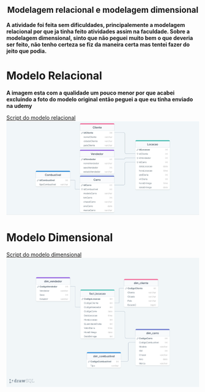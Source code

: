 <div align=center>

## Modelagem relacional e modelagem dimensional

</div>

**A atividade foi feita sem dificuldades, principalemente a modelagem relacional por que ja tinha feito atividades assim na faculdade. Sobre a modelagem dimensional, sinto que não peguei muito bem o que deveria ser feito, não tenho certeza se fiz da maneira certa mas tentei fazer do jeito que podia.**




# Modelo Relacional
**A imagem esta com a qualidade um pouco menor por que acabei excluindo a foto do modelo original então peguei a que eu tinha enviado na udemy**

[Script do modelo relacional](<Exercicios/modelo relacional/script modelo relacional.txt>)
![Modelo relacional](<Exercicios/modelo relacional/modelo relacional.png>)


# Modelo Dimensional
[Script do modelo dimensional](<Exercicios/modelo dimensional/scrip modelo dimensional.txt>)
![Modelo dimensional](<Exercicios/modelo dimensional/modelo dimensional.png>)


